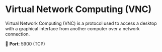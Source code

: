 # Virtual Network Computing (VNC)

<div class="row row-cols-lg-2"><div>

Virtual Network Computing (VNC) is a protocol used to access a  desktop with a graphical interface from another computer over a network connection.

🐊️ **Port**: 5900 (TCP)
</div><div>
</div></div>